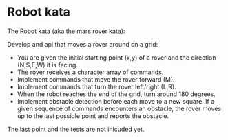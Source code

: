 # Robot kata
The Robot kata (aka the mars rover kata):

Develop and api that moves a rover around on a grid:
- You are given the initial starting point (x,y) of a rover and the direction (N,S,E,W) it is facing.
- The rover receives a character array of commands.
- Implement commands that move the rover forward (M).
- Implement commands that turn the rover left/right (L,R).
- When the robot reaches the end of the grid, turn around 180 degrees.
- Implement obstacle detection before each move to a new square. If a given sequence of commands encounters an obstacle, the rover moves up to the last possible point and reports the obstacle.

The last point and the tests are not inlcuded yet.
